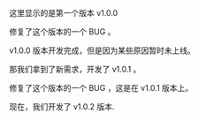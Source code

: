 这里显示的是第一个版本 v1.0.0

修复了这个版本的一个 BUG 。

v1.0.0 版本开发完成，但是因为某些原因暂时未上线。

那我们拿到了新需求，开发了 v1.0.1 。

修复了这个版本的一个 BUG ，这是在 v1.0.1 版本上。

现在，我们开发了 v1.0.2 版本.
